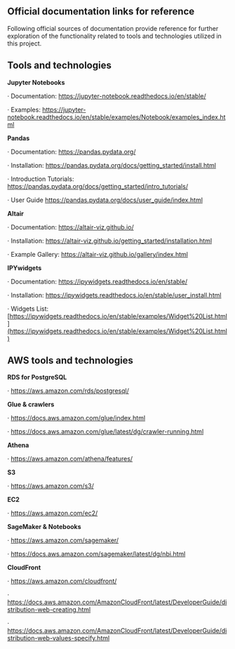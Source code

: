 ## Official documentation links for reference

Following official sources of documentation provide reference for further exploration of the functionality related to tools and technologies utilized in this project.



## Tools and technologies

**Jupyter Notebooks**

·    Documentation: https://jupyter-notebook.readthedocs.io/en/stable/

·    Examples: https://jupyter-notebook.readthedocs.io/en/stable/examples/Notebook/examples_index.html

 

**Pandas**

·    Documentation: https://pandas.pydata.org/

·    Installation: https://pandas.pydata.org/docs/getting_started/install.html

·    Introduction Tutorials: https://pandas.pydata.org/docs/getting_started/intro_tutorials/

·    User Guide https://pandas.pydata.org/docs/user_guide/index.html

 

**Altair**

·    Documentation: https://altair-viz.github.io/

·    Installation: https://altair-viz.github.io/getting_started/installation.html

·    Example Gallery: https://altair-viz.github.io/gallery/index.html

 

**IPYwidgets**

·    Documentation: https://ipywidgets.readthedocs.io/en/stable/

·    Installation: https://ipywidgets.readthedocs.io/en/stable/user_install.html

·    Widgets List: [https://ipywidgets.readthedocs.io/en/stable/examples/Widget%20List.html](https://ipywidgets.readthedocs.io/en/stable/examples/Widget%20List.html)



## AWS tools and technologies

**RDS for PostgreSQL**

·    https://aws.amazon.com/rds/postgresql/

**Glue & crawlers**

·    https://docs.aws.amazon.com/glue/index.html

·    https://docs.aws.amazon.com/glue/latest/dg/crawler-running.html

**Athena**

·    https://aws.amazon.com/athena/features/

**S3**

·    https://aws.amazon.com/s3/

**EC2**

·    https://aws.amazon.com/ec2/

**SageMaker & Notebooks**

·    https://aws.amazon.com/sagemaker/

·    https://docs.aws.amazon.com/sagemaker/latest/dg/nbi.html

**CloudFront**

·    https://aws.amazon.com/cloudfront/

·    https://docs.aws.amazon.com/AmazonCloudFront/latest/DeveloperGuide/distribution-web-creating.html

·    https://docs.aws.amazon.com/AmazonCloudFront/latest/DeveloperGuide/distribution-web-values-specify.html



